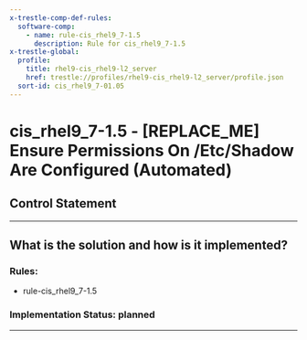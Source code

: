 ```yaml
---
x-trestle-comp-def-rules:
  software-comp:
    - name: rule-cis_rhel9_7-1.5
      description: Rule for cis_rhel9_7-1.5
x-trestle-global:
  profile:
    title: rhel9-cis_rhel9-l2_server
    href: trestle://profiles/rhel9-cis_rhel9-l2_server/profile.json
  sort-id: cis_rhel9_7-01.05
---
```


# cis_rhel9_7-1.5 - \[REPLACE_ME\] Ensure Permissions On /Etc/Shadow Are Configured (Automated)

## Control Statement

______________________________________________________________________

## What is the solution and how is it implemented?

<!-- For implementation status enter one of: implemented, partial, planned, alternative, not-applicable -->

<!-- Note that the list of rules under ### Rules: is read-only and changes will not be captured after assembly to JSON -->

<!-- Add control implementation description here for control: cis_rhel9_7-1.5 -->

### Rules:

  - rule-cis_rhel9_7-1.5

### Implementation Status: planned

______________________________________________________________________
